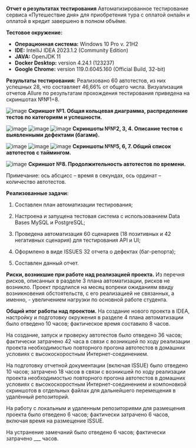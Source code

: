 **Отчет о результатах тестирования**
Автоматизированное тестирование сервиса «Путешествие дня» для приобретения тура с оплатой онлайн и оплатой в кредит завершено в полном объёме.

**Тестовое окружение:**
- **Операционная система:** Windows 10 Pro v. 21H2
- **IDE:** IntelliJ IDEA 2023.1.2 (Community Edition)
- **JAVA:** OpenJDK 11
- **Docker Desktop:** version 4.24.1 (123237)
- **Google Chrome:** version  119.0.6045.160 (Official Build, 32-bit)

**Результаты тестирования:**
Реализовано 60 автотестов, из них успешных 28, что составляет 46,66% от общего числа.
Визуализация отчетов Allure по результатам прохождения тестирования приведена на скриншотах №№1÷8.

![image](https://github.com/Sergey30ssw/Final_work_SSW_03/assets/133129423/04449fab-82af-4554-87ba-c1ac139669fa)
**Скриншот №1. Общая кольцевая диаграмма, распределение тестов по категориям и успешности.**

![image](https://github.com/Sergey30ssw/Final_work_SSW_03/assets/133129423/93f79e51-0751-4e7c-ba95-6163db4e4623)
![image](https://github.com/Sergey30ssw/Final_work_SSW_03/assets/133129423/08dc1bb6-ba9d-4678-aef9-cb7dec889661)
![image](https://github.com/Sergey30ssw/Final_work_SSW_03/assets/133129423/c349b8d3-3f21-4830-90a8-3a6b11c77ff4)
**Скриншоты №№2, 3, 4. Описание тестов с выявленными дефектами (багами).**

![image](https://github.com/Sergey30ssw/Final_work_SSW_03/assets/133129423/e6b66499-e642-486b-abd9-db6a97898836)
![image](https://github.com/Sergey30ssw/Final_work_SSW_03/assets/133129423/d44bb8c1-a0cd-4fce-b401-8c9b33cec2f4)
![image](https://github.com/Sergey30ssw/Final_work_SSW_03/assets/133129423/7e484b65-33ce-4bd7-8e8d-8aa52604f1ca)
**Скриншоты №№5, 6, 7. Общий список автотестов с таймингом.**

![image](https://github.com/Sergey30ssw/Final_work_SSW_03/assets/133129423/e5023358-5d68-48cc-9e9d-2ba6f1ab0942)
**Скриншот №8. Продолжительность автотестов по времени.**

Примечание: ось абсцисс – время в секундах, ось ординат – количество автотестов.

**Реализованные задачи:**
1) Составлен план автоматизации тестирования;

2) Настроена и запущена тестовая система с использованием Data Bases MySQL и PostgreSQL;

3) Проведена автоматизация 60 сценариев (18 позитивных и 42 негативных сценария) для тестирования API и UI;

4) Оформлено в виде ISSUES 32 отчета о дефектах (баг-репорта);

5) Составлен данный отчет.

**Риски, возникшие при работе над реализацией проекта.**
Из перечня рисков, описанных в разделе 3 плана автоматизации, рисков не возникло. Проект продлился на месяц вопреки ожиданиям ввиду возникновения обстоятельств, с его реализацией не связанных, а именно, - увеличением нагрузки по основной работе студента.

**Общий итог работы над проектом.**
На создание нового проекта в IDEA, настройку и подготовку окружения в разделе 4 плана автоматизации было отведено 10 часов; фактическое время составило 8 часов.

На создание, запуск и проверку автотестов было отведено 36 часов; фактически затрачено 42 часа в связи с возникшей по ходу реализации проекта необходимостью повторного прогона автотестов в домашних условиях с высокоскоростным Интернет-соединением.

На подготовку отчетной документации (включая ISSUE) было отведено 10 часов; затрачено 18 часов в связи с возникшей по ходу реализации проекта необходимостью повторного прогона автотестов в домашних условиях с высокоскоростным Интернет-соединением и компоновкой скриншотов в отдельных файлах для дальнейшего перемещения в удалённый репозиторий.

На работу с локальным и удаленным репозиториями для размещения проекта было отведено 6 часов; фактически затрачено 6 часов, включая время на размещение ISSUE.

На устранение замечаний было отведено 6 часов; фактически затрачено ___ часов.






